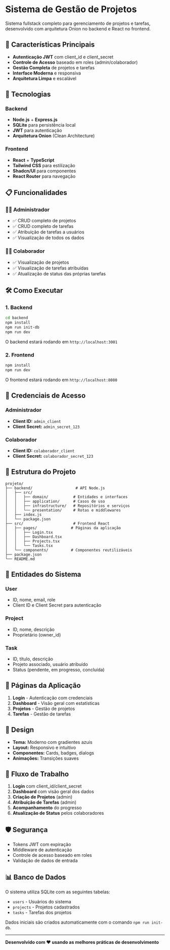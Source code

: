 
# Sistema de Gestão de Projetos

Sistema fullstack completo para gerenciamento de projetos e tarefas, desenvolvido com arquitetura Onion no backend e React no frontend.

## 🌟 Características Principais

- **Autenticação JWT** com client_id e client_secret
- **Controle de Acesso** baseado em roles (admin/colaborador)
- **Gestão Completa** de projetos e tarefas
- **Interface Moderna** e responsiva
- **Arquitetura Limpa** e escalável

## 🚀 Tecnologias

### Backend
- **Node.js** + **Express.js**
- **SQLite** para persistência local
- **JWT** para autenticação
- **Arquitetura Onion** (Clean Architecture)

### Frontend
- **React** + **TypeScript**
- **Tailwind CSS** para estilização
- **Shadcn/UI** para componentes
- **React Router** para navegação

## 📋 Funcionalidades

### 👨‍💼 Administrador
- ✅ CRUD completo de projetos
- ✅ CRUD completo de tarefas
- ✅ Atribuição de tarefas a usuários
- ✅ Visualização de todos os dados

### 👨‍💻 Colaborador
- ✅ Visualização de projetos
- ✅ Visualização de tarefas atribuídas
- ✅ Atualização de status das próprias tarefas

## 🛠️ Como Executar

### 1. Backend

```bash
cd backend
npm install
npm run init-db
npm run dev
```

O backend estará rodando em `http://localhost:3001`

### 2. Frontend

```bash
npm install
npm run dev
```

O frontend estará rodando em `http://localhost:8080`

## 🔐 Credenciais de Acesso

### Administrador
- **Client ID:** `admin_client`
- **Client Secret:** `admin_secret_123`

### Colaborador
- **Client ID:** `colaborador_client`
- **Client Secret:** `colaborador_secret_123`

## 📁 Estrutura do Projeto

```
projeto/
├── backend/                   # API Node.js
│   ├── src/
│   │   ├── domain/           # Entidades e interfaces
│   │   ├── application/      # Casos de uso
│   │   ├── infrastructure/   # Repositórios e serviços
│   │   └── presentation/     # Rotas e middlewares
│   ├── index.js
│   └── package.json
├── src/                      # Frontend React
│   ├── pages/               # Páginas da aplicação
│   │   ├── Login.tsx
│   │   ├── Dashboard.tsx
│   │   ├── Projects.tsx
│   │   └── Tasks.tsx
│   └── components/          # Componentes reutilizáveis
├── package.json
└── README.md
```

## 🎯 Entidades do Sistema

### User
- ID, nome, email, role
- Client ID e Client Secret para autenticação

### Project
- ID, nome, descrição
- Proprietário (owner_id)

### Task
- ID, título, descrição
- Projeto associado, usuário atribuído
- Status (pendente, em progresso, concluída)

## 📱 Páginas da Aplicação

1. **Login** - Autenticação com credenciais
2. **Dashboard** - Visão geral com estatísticas
3. **Projetos** - Gestão de projetos
4. **Tarefas** - Gestão de tarefas

## 🎨 Design

- **Tema:** Moderno com gradientes azuis
- **Layout:** Responsivo e intuitivo
- **Componentes:** Cards, badges, dialogs
- **Animações:** Transições suaves

## 🔄 Fluxo de Trabalho

1. **Login** com client_id/client_secret
2. **Dashboard** com visão geral dos dados
3. **Criação de Projetos** (admin)
4. **Atribuição de Tarefas** (admin)
5. **Acompanhamento** do progresso
6. **Atualização de Status** pelos colaboradores

## 🛡️ Segurança

- Tokens JWT com expiração
- Middleware de autenticação
- Controle de acesso baseado em roles
- Validação de dados de entrada

## 📊 Banco de Dados

O sistema utiliza SQLite com as seguintes tabelas:

- `users` - Usuários do sistema
- `projects` - Projetos cadastrados
- `tasks` - Tarefas dos projetos

Dados iniciais são criados automaticamente com o comando `npm run init-db`.

---

**Desenvolvido com ❤️ usando as melhores práticas de desenvolvimento**
